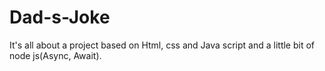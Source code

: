 # Dad-s-Joke
It's all about a project based on Html, css and Java script and a little bit of node js(Async, Await).
